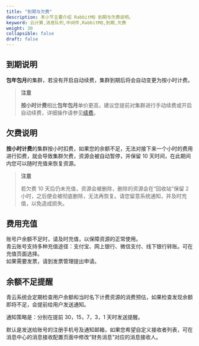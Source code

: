 ```yaml
---
title: "到期与欠费"
description: 本小节主要介绍 RabbitMQ 到期与欠费说明。 
keyword: 云计算,消息队列,中间件,RabbitMQ,到期,欠费 
weight: 30
collapsible: false
draft: false
---
```


## 到期说明

**包年包月**的集群，若没有开启自动续费，集群到期后将会自动变更为按小时计费。  

> **注意**
> 
> **按小时计费**相比**包年包月**单价更高，建议您提前对集群进行手动续费或开启自动续费，详细操作请参见[续费](../../manual/mgt_cluster/renewal)。

## 欠费说明

**按小时计费**的集群按小时扣费，如果您的余额不足，无法对接下来一个小时的费用进行扣费，就会导致集群欠费，资源会被自动暂停，并保留 10 天时间，在此期间内您可以随时充值来恢复资源。

> **注意**
> 
> 若欠费 10 天后仍未充值，资源会被删除，删除的资源会在“回收站”保留 2 小时，之后便会被彻底删除，无法再恢复。请您留意系统通知，并及时充值，以免造成损失。

## 费用充值

账号户余额不足时，请及时充值，以保障资源的正常使用。    
青云账号支持多种充值途径：支付宝、网上银行、微信支付、线下银行转账。可在充值页面选择。    
如果需要发票，请到发票管理提出申请。

## 余额不足提醒

青云系统会定期检查用户余额和当时名下计费资源的消费预估，如果检查发现余额即将不足，会提前给用户发送通知。

通知策略是：分别在提前 30，15，7，3，1 天时发送提醒。 

默认是发送给账号的注册手机号及通知邮箱，如果您希望自定义接收者列表，可在消息中心的消息接收配置页面中修改“财务消息”对应的消息接收人。
